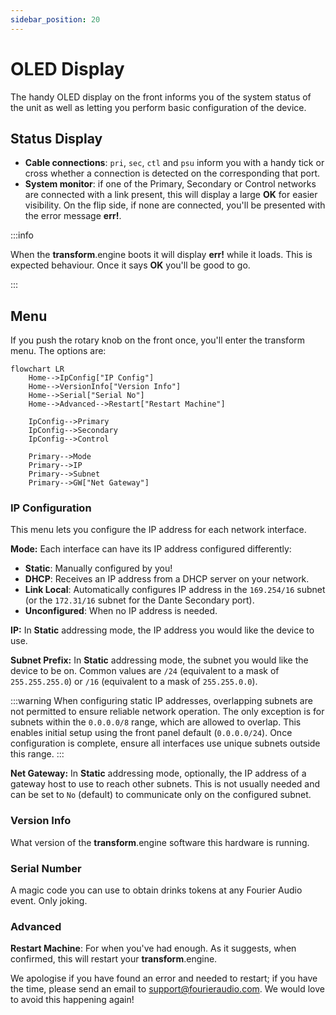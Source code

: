 ```yaml
---
sidebar_position: 20
---
```


# OLED Display

The handy OLED display on the front informs you of the system status of the unit as well as letting you perform basic configuration of the device.

## Status Display

- **Cable connections**: `pri`, `sec`, `ctl` and `psu` inform you with a handy tick or cross whether a connection is detected on the corresponding that port.
- **System monitor**: if one of the Primary, Secondary or Control networks are connected with a link present, this will display a large **OK** for easier visibility. On the flip side, if none are connected, you'll be presented with the error message **err!**.

:::info

When the **transform**.engine boots it will display **err!** while it loads. This is expected behaviour. Once it says **OK** you'll be good to go.

:::

## Menu

If you push the rotary knob on the front once, you'll enter the transform menu.
The options are:

```mermaid
flowchart LR
    Home-->IpConfig["IP Config"]
    Home-->VersionInfo["Version Info"]
    Home-->Serial["Serial No"]
    Home-->Advanced-->Restart["Restart Machine"]

    IpConfig-->Primary
    IpConfig-->Secondary
    IpConfig-->Control

    Primary-->Mode
    Primary-->IP
    Primary-->Subnet
    Primary-->GW["Net Gateway"]
```

### IP Configuration
This menu lets you configure the IP address for each network interface.

**Mode:** Each interface can have its IP address configured differently:

* **Static**: Manually configured by you!
* **DHCP**: Receives an IP address from a DHCP server on your network.
* **Link Local**: Automatically configures IP address in the `169.254/16` subnet (or the `172.31/16`
  subnet for the Dante Secondary port).
* **Unconfigured**: When no IP address is needed.

**IP:** In **Static** addressing mode, the IP address you would like the device to use.

**Subnet Prefix:** In **Static** addressing mode, the subnet you would like the device to be on.
Common values are `/24` (equivalent to a mask of `255.255.255.0`) or `/16` (equivalent to a mask of
`255.255.0.0`).

:::warning
When configuring static IP addresses, overlapping subnets are not permitted to ensure reliable network operation. The only exception is for subnets within the `0.0.0.0/8` range, which are allowed to overlap. This enables initial setup using the front panel default (`0.0.0.0/24`). Once configuration is complete, ensure all interfaces use unique subnets outside this range.
:::

**Net Gateway:** In **Static** addressing mode, optionally, the IP address of a
gateway host to use to reach other subnets. This is not usually needed and can
be set to `No` (default) to communicate only on the configured subnet.

### Version Info
What version of the **transform**.engine software this hardware is running.

### Serial Number
A magic code you can use to obtain drinks tokens at any Fourier Audio event. Only joking.

### Advanced
**Restart Machine**: For when you've had enough. As it suggests, when confirmed, this will restart your **transform**.engine.

We apologise if you have found an error and needed to restart; if you have the time, please send an
email to [support@fourieraudio.com](mailto:support@fourieraudio.com). We would love to avoid this
happening again!
